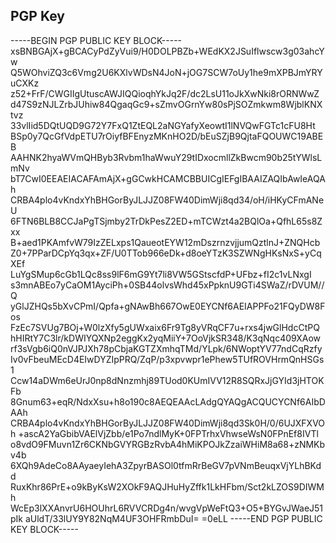 ## PGP Key
-----BEGIN PGP PUBLIC KEY BLOCK-----
xsBNBGAjX+gBCACyPdZyVui9/H0DOLPBZb+WEdKX2JSuIflwscw3g03ahcYw
Q5WOhviZQ3c6Vmg2U6KXlvWDsN4JoN+jOG7SCW7oUy1he9mXPBJmYRYuCXKz
z52+FrF/CWGIIgUtuscAWJIQQioqhYkJq2F/dc2LsU11oJkXwNki8rORNWwZ
d47S9zNJLZrbJUhiw84QgaqGc9+sZmvOGrnYw80sPjSOZmkwm8WjblKNXtvz
33vlIid5DQtUQD9G72Y7FxQ1ZtEQL2aNGYafyXeowtI1lNVQwFGTc1cFU8Ht
BSp0y7QcGfVdpETU7rOiyfBFEnyzMKnHO2D/bEuSZjB9QjtaFQOUWC19ABEB
AAHNK2hyaWVmQHByb3Rvbm1haWwuY29tIDxocmllZkBwcm90b25tYWlsLmNv
bT7CwI0EEAEIACAFAmAjX+gGCwkHCAMCBBUICgIEFgIBAAIZAQIbAwIeAQAh
CRBA4plo4vKndxYhBHGorByJLJJZ08FW40DimWji8qd34/oH/iHKyCFmANeU
6FTN6BLB8CCJaPgTSjmby2TrDkPesZ2ED+mTCWzt4a2BQlOa+QfhL65s8Zxx
B+aed1PKAmfvW79IzZELxps1QaueotEYW12mDszrnzvjjumQztlnJ+ZNQHcb
Z0+7PParDCpYq3qx+ZF/U0TTob966eDk+d8oeYTzK3SZWNgHKsNxS+yCqXEf
LuYgSMup6cGb1LQc8ss9lF6mG9Yt7li8VW5GStscfdP+UFbz+fI2c1vLNxgI
s3mnABEo7yCaOM1AyciPh+0SB44olvsWhd45xPpknU9GTi4SWaZ/rDVUM//Q
yGlJZHQs5bXvCPmI/Qpfa+gNAwBh667OwE0EYCNf6AEIAPPFo21FQyDW8Fos
FzEc7SVUg7BOj+W0lzXfy5gUWxaix6Fr9Tg8yVRqCF7u+rxs4jwGlHdcCtPQ
hHIRtY7C3lr/kDWIYQXNp2eggKx2yqMiiY+7OoVjkSR348/K3qNqc409XAow
rf3sVgb6iQ0nVJPJXh78pCbjaKGTZXmhqTMd/YLpk/6NWoptYV77ndCqRzfy
Iv0vFbeuMEcD4EIwDYZIpPRQ/ZqP/p3xpvwpr1ePhew5TUfROVHrmQnHSGs1
Ccw14aDWm6eUrJ0np8dNnzmhj89TUod0KUmIVV12R8SQRxJjGYId3jHTOKFb
8Gnum63+eqR/NdxXsu+h8o190c8AEQEAAcLAdgQYAQgACQUCYCNf6AIbDAAh
CRBA4plo4vKndxYhBHGorByJLJJZ08FW40DimWji8qd3Sk0H/0/6UJXFXVOh
+ascA2YaGbibVAElVjZbb/e1Po7ndlMyK+0FPTrhxVhwseWsN0FPnEf8IVTl
o8vdO9FMuvn1Zr6CKNbGVYRGBzRvbA4hMiKPOJkZzaiWHiM8a68+zNMKbv4b
6XQh9AdeCo8AAyaeyIehA3ZpyrBASOl0tfmRrBeGV7pVNmBeuqxVjYLhBKdd
RuxKhr86PrE+o9kByKsW2XOkF9AQJHuHyZffk1LkHFbm/Sct2kLZOS9DIWMh
WcEp3lXXAnvrU6HOUhrL6RVVCRDg4n/wvgVpWeFtQ3+O5+BYGvJWaeJ51pIk
aUldT/33lUY9Y82NqM4UF3OHFRmbDuI=
=0eLL
-----END PGP PUBLIC KEY BLOCK-----
